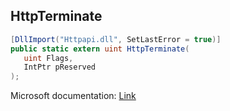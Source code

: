 ## HttpTerminate

```csharp
[DllImport("Httpapi.dll", SetLastError = true)]
public static extern uint HttpTerminate(
   uint Flags,
   IntPtr pReserved
);
```

Microsoft documentation: [Link](https://docs.microsoft.com/en-us/windows/win32/api/http/nf-http-httpterminate)
